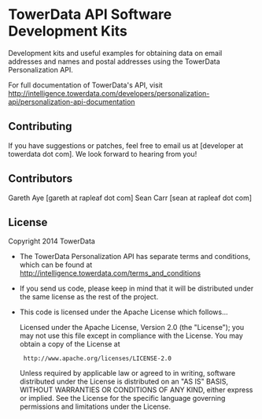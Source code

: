 TowerData API Software Development Kits
=======================================
Development kits and useful examples for obtaining data on email addresses 
and names and postal addresses using the TowerData Personalization API.

For full documentation of TowerData's API, visit
http://intelligence.towerdata.com/developers/personalization-api/personalization-api-documentation

Contributing
------------
If you have suggestions or patches, feel free to email us at
[developer at towerdata dot com]. We look forward to hearing from you!


Contributors
------------
Gareth Aye [gareth at rapleaf dot com]
Sean Carr [sean at rapleaf dot com]


License
-------
Copyright 2014 TowerData

* The TowerData Personalization API has separate terms and conditions, which can
  be found at http://intelligence.towerdata.com/terms_and_conditions
* If you send us code, please keep in mind that it will be distributed under
  the same license as the rest of the project.
* This code is licensed under the Apache License which follows...

   Licensed under the Apache License, Version 2.0 (the "License");
   you may not use this file except in compliance with the License.
   You may obtain a copy of the License at

       http://www.apache.org/licenses/LICENSE-2.0

   Unless required by applicable law or agreed to in writing, software
   distributed under the License is distributed on an "AS IS" BASIS,
   WITHOUT WARRANTIES OR CONDITIONS OF ANY KIND, either express or implied.
   See the License for the specific language governing permissions and
   limitations under the License.
